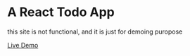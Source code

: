 # A React Todo App
this site is not functional, and it is just for demoing puropose

[Live Demo](https://abdulateef-muhammad.github.io/Todo-React-UI)
